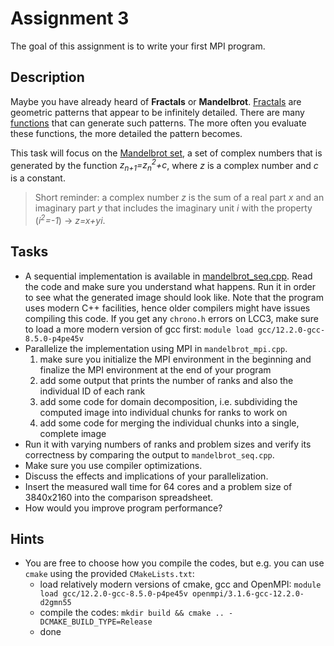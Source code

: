# Assignment 3

The goal of this assignment is to write your first MPI program.

## Description

Maybe you have already heard of **Fractals** or **Mandelbrot**. [Fractals](https://en.wikipedia.org/wiki/Fractal) are geometric patterns that appear to be infinitely detailed. There are many [functions](https://en.wikipedia.org/wiki/List_of_fractals_by_Hausdorff_dimension) that can generate such patterns. The more often you evaluate these functions, the more detailed the pattern becomes. 

This task will focus on the [Mandelbrot set](https://en.wikipedia.org/wiki/Mandelbrot_set), a set of complex numbers that is generated by the function *z<sub>n+1</sub>=z<sub>n</sub><sup>2</sup>+c*, where *z* is a complex number and *c* is a constant.
> Short reminder: a complex number *z* is the sum of a real part *x* and an imaginary part *y* that includes the imaginary unit *i* with the property (*i<sup>2</sup>=-1*) &rarr; *z=x+yi*.

## Tasks

- A sequential implementation is available in [mandelbrot_seq.cpp](mandelbrot_seq.cpp). Read the code and make sure you understand what happens. Run it in order to see what the generated image should look like. Note that the program uses modern C++ facilities, hence older compilers might have issues compiling this code. If you get any `chrono.h` errors on LCC3, make sure to load a more modern version of gcc first: `module load gcc/12.2.0-gcc-8.5.0-p4pe45v`
- Parallelize the implementation using MPI in `mandelbrot_mpi.cpp`. 
    1) make sure you initialize the MPI environment in the beginning and finalize the MPI environment at the end of your program
    2) add some output that prints the number of ranks and also the individual ID of each rank
    3) add some code for domain decomposition, i.e. subdividing the computed image into individual chunks for ranks to work on
    4) add some code for merging the individual chunks into a single, complete image
- Run it with varying numbers of ranks and problem sizes and verify its correctness by comparing the output to `mandelbrot_seq.cpp`.
- Make sure you use compiler optimizations.
- Discuss the effects and implications of your parallelization.
- Insert the measured wall time for 64 cores and a problem size of 3840x2160 into the comparison spreadsheet.
- How would you improve program performance?

## Hints

- You are free to choose how you compile the codes, but e.g. you can use `cmake` using the provided `CMakeLists.txt`:
  - load relatively modern versions of cmake, gcc and OpenMPI: `module load gcc/12.2.0-gcc-8.5.0-p4pe45v openmpi/3.1.6-gcc-12.2.0-d2gmn55`
  - compile the codes: `mkdir build && cmake .. -DCMAKE_BUILD_TYPE=Release`
  - done
